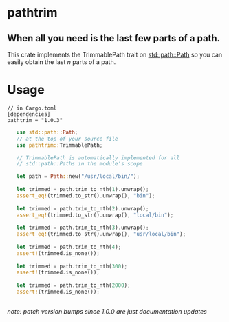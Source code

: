 # pathtrim
## When all you need is the last few parts of a path.

This crate implements the TrimmablePath trait on [std::path::Path](https://doc.rust-lang.org/std/path/struct.Path.html) so you can easily obtain the
last *n* parts of a path.

# Usage

```text
// in Cargo.toml
[dependencies]
pathtrim = "1.0.3"
```

```rust
   use std::path::Path;
   // at the top of your source file
   use pathtrim::TrimmablePath;

   // TrimmablePath is automatically implemented for all 
   // std::path::Paths in the module's scope

   let path = Path::new("/usr/local/bin/");
   
   let trimmed = path.trim_to_nth(1).unwrap();
   assert_eq!(trimmed.to_str().unwrap(), "bin");
   
   let trimmed = path.trim_to_nth(2).unwrap();
   assert_eq!(trimmed.to_str().unwrap(), "local/bin");
   
   let trimmed = path.trim_to_nth(3).unwrap();
   assert_eq!(trimmed.to_str().unwrap(), "usr/local/bin");
   
   let trimmed = path.trim_to_nth(4);
   assert!(trimmed.is_none());
   
   let trimmed = path.trim_to_nth(300);
   assert!(trimmed.is_none());
   
   let trimmed = path.trim_to_nth(2000);
   assert!(trimmed.is_none());
  
```
*note: patch version bumps since 1.0.0 are just documentation updates*
